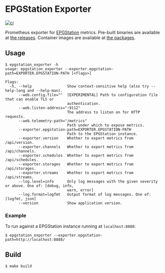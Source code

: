 # EPGStation Exporter

[![ci](https://github.com/coord-e/epgstation_exporter/actions/workflows/ci.yml/badge.svg)](https://github.com/coord-e/epgstation_exporter/actions/workflows/ci.yml)

Prometheus exporter for [EPGStation](https://github.com/l3tnun/EPGStation/) metrics.
Pre-built binaries are available at [the releases](https://github.com/coord-e/epgstation_exporter/releases).
Container images are available at [the packages](https://github.com/coord-e?tab=packages&repo_name=epgstation_exporter).

## Usage

```shell
$ epgstation_exporter -h
usage: epgstation_exporter --exporter.epgstation-path=EXPORTER.EPGSTATION-PATH [<flags>]

Flags:
  -h, --help                Show context-sensitive help (also try --help-long and --help-man).
      --web.config.file=""  [EXPERIMENTAL] Path to configuration file that can enable TLS or
                            authentication.
      --web.listen-address=":9112"
                            The address to listen on for HTTP requests.
      --web.telemetry-path="/metrics"
                            Path under which to expose metrics.
      --exporter.epgstation-path=EXPORTER.EPGSTATION-PATH
                            Path to the EPGStation instance.
      --exporter.version    Whether to export metrics from /api/version.
      --exporter.channels   Whether to export metrics from /api/channels.
      --exporter.schedules  Whether to export metrics from /api/schedules.
      --exporter.storages   Whether to export metrics from /api/storages.
      --exporter.streams    Whether to export metrics from /api/streams.
      --log.level=info      Only log messages with the given severity or above. One of: [debug, info,
                            warn, error]
      --log.format=logfmt   Output format of log messages. One of: [logfmt, json]
      --version             Show application version.
```

### Example

To run against a EPGStation instance running at `localhost:8888`:

```shell
$ epgstation_exporter --exporter.epgstation-path=http://localhost:8888/
```

## Build

```shell
$ make build
```
